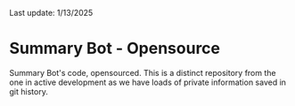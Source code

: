 Last update: 1/13/2025

# Summary Bot - Opensource
Summary Bot's code, opensourced. This is a distinct repository from the one in active development as we have loads of private information saved in git history.
